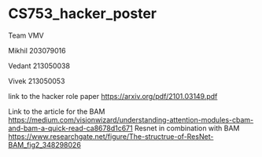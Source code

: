 # CS753_hacker_poster
Team VMV

Mikhil 203079016 

Vedant 213050038

Vivek 213050053

link to the hacker role paper  https://arxiv.org/pdf/2101.03149.pdf

Link to the article for the BAM https://medium.com/visionwizard/understanding-attention-modules-cbam-and-bam-a-quick-read-ca8678d1c671
Resnet in combination with BAM https://www.researchgate.net/figure/The-structrue-of-ResNet-BAM_fig2_348298026
